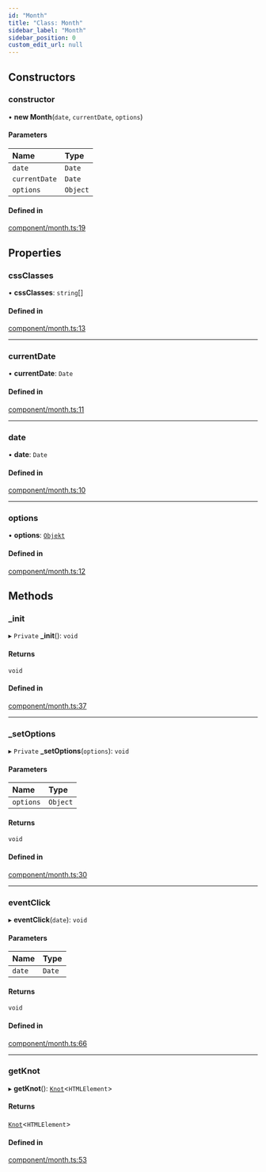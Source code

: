 ```yaml
---
id: "Month"
title: "Class: Month"
sidebar_label: "Month"
sidebar_position: 0
custom_edit_url: null
---
```


## Constructors

### constructor

• **new Month**(`date`, `currentDate`, `options`)

#### Parameters

| Name | Type |
| :------ | :------ |
| `date` | `Date` |
| `currentDate` | `Date` |
| `options` | `Object` |

#### Defined in

[component/month.ts:19](https://github.com/siposdani87/sui-js/blob/3c5600c/src/component/month.ts#L19)

## Properties

### cssClasses

• **cssClasses**: `string`[]

#### Defined in

[component/month.ts:13](https://github.com/siposdani87/sui-js/blob/3c5600c/src/component/month.ts#L13)

___

### currentDate

• **currentDate**: `Date`

#### Defined in

[component/month.ts:11](https://github.com/siposdani87/sui-js/blob/3c5600c/src/component/month.ts#L11)

___

### date

• **date**: `Date`

#### Defined in

[component/month.ts:10](https://github.com/siposdani87/sui-js/blob/3c5600c/src/component/month.ts#L10)

___

### options

• **options**: [`Objekt`](Objekt.md)

#### Defined in

[component/month.ts:12](https://github.com/siposdani87/sui-js/blob/3c5600c/src/component/month.ts#L12)

## Methods

### \_init

▸ `Private` **_init**(): `void`

#### Returns

`void`

#### Defined in

[component/month.ts:37](https://github.com/siposdani87/sui-js/blob/3c5600c/src/component/month.ts#L37)

___

### \_setOptions

▸ `Private` **_setOptions**(`options`): `void`

#### Parameters

| Name | Type |
| :------ | :------ |
| `options` | `Object` |

#### Returns

`void`

#### Defined in

[component/month.ts:30](https://github.com/siposdani87/sui-js/blob/3c5600c/src/component/month.ts#L30)

___

### eventClick

▸ **eventClick**(`date`): `void`

#### Parameters

| Name | Type |
| :------ | :------ |
| `date` | `Date` |

#### Returns

`void`

#### Defined in

[component/month.ts:66](https://github.com/siposdani87/sui-js/blob/3c5600c/src/component/month.ts#L66)

___

### getKnot

▸ **getKnot**(): [`Knot`](Knot.md)<`HTMLElement`\>

#### Returns

[`Knot`](Knot.md)<`HTMLElement`\>

#### Defined in

[component/month.ts:53](https://github.com/siposdani87/sui-js/blob/3c5600c/src/component/month.ts#L53)
